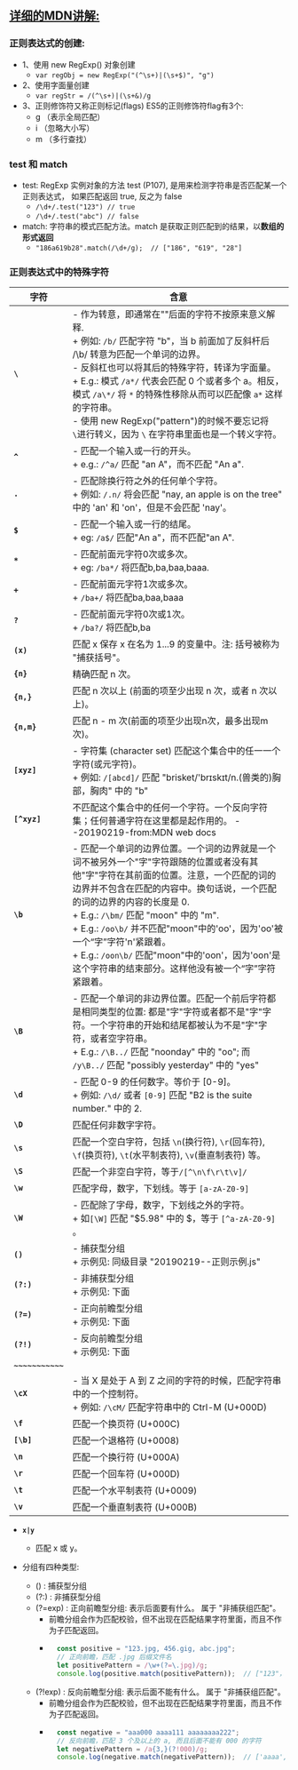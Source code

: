 ## [详细的MDN讲解:](https://developer.mozilla.org/zh-CN/docs/Web/JavaScript/Guide/Regular_Expressions)


### 正则表达式的创建: 
 - 1、使用 new RegExp() 对象创建
    + `var regObj = new RegExp("(^\s+)|(\s+$)", "g")`
 - 2、使用字面量创建
    + `var regStr = /(^\s+)|(\s+&)/g`
 - 3、正则修饰符又称正则标记(flags) ES5的正则修饰符flag有3个:
    + g （表示全局匹配）
    + i （忽略大小写）
    + m （多行查找）
    
### test 和 match
 - test: RegExp 实例对象的方法 test (P107), 是用来检测字符串是否匹配某一个正则表达式，
   如果匹配返回 true, 反之为 false
    + `/\d+/.test("123") // true` 
    + `/\d+/.test("abc") // false`
 - match: 字符串的模式匹配方法。match 是获取正则匹配到的结果，以**数组的形式返回**
    + `"186a619b28".match(/\d+/g);  // ["186", "619", "28"]`     

### 正则表达式中的特殊字符

| **字符** | **含意** |
|--------- | ------- |
| **`\`** | - 作为转意，即通常在"\"后面的字符不按原来意义解释. <br/>    + 例如: `/b/` 匹配字符 "b"，当 b 前面加了反斜杆后 /\b/ 转意为匹配一个单词的边界。<br/>- 反斜杠也可以将其后的特殊字符，转译为字面量。<br/>     + E.g.: 模式 `/a*/` 代表会匹配 0 个或者多个 a。相反，模式 `/a\*/` 将 `*` 的特殊性移除从而可以匹配像 `a*` 这样的字符串。<br/>- 使用 new RegExp("pattern")的时候不要忘记将 `\`进行转义，因为 `\` 在字符串里面也是一个转义字符。 |
| **`^`** | - 匹配一个输入或一行的开头。<br/>     + e.g.: `/^a/` 匹配 "an A"，而不匹配 "An a". |
| **`.`** | - 匹配除换行符之外的任何单个字符。<br/>     + 例如: `/.n/` 将会匹配 "nay, an apple is on the tree" 中的 'an' 和 'on'，但是不会匹配 'nay'。 |
| **`$`** | - 匹配一个输入或一行的结尾。 <br/>     + eg: `/a$/` 匹配"An a"，而不匹配"an A". |
| **`*`** | - 匹配前面元字符0次或多次。<br/>     + eg: `/ba*/` 将匹配b,ba,baa,baaa. |
| **`+`** | - 匹配前面元字符1次或多次。<br/>     + `/ba+/` 将匹配ba,baa,baaa |
| **`?`** | - 匹配前面元字符0次或1次。<br/>     + `/ba?/` 将匹配b,ba |
| **`(x)`** | 匹配 x 保存 x 在名为 $1...$9 的变量中。注: 括号被称为 "捕获括号"。 |
| **`{n}`** | 精确匹配 n 次。 |
| **`{n,}`** | 匹配 n 次以上 (前面的项至少出现 n 次，或者 n 次以上)。 |
| **`{n,m}`** | 匹配 n - m 次(前面的项至少出现n次，最多出现m次)。|
| **`[xyz]`** | - 字符集 (character set) 匹配这个集合中的任一一个字符(或元字符)。<br/>     + 例如: `/[abcd]/` 匹配 "brisket/'brɪskɪt/n.(兽类的)胸部，胸肉" 中的 "b" |
| **`[^xyz]`** | 不匹配这个集合中的任何一个字符。一个反向字符集；任何普通字符在这里都是起作用的。  --20190219-from:MDN web docs |
| **`\b`** | - 匹配一个单词的边界位置。一个词的边界就是一个词不被另外一个"字"字符跟随的位置或者没有其他"字"字符在其前面的位置。注意，一个匹配的词的边界并不包含在匹配的内容中。换句话说，一个匹配的词的边界的内容的长度是 0. <br/>    + E.g.: `/\bm/` 匹配 "moon" 中的 "m". <br/>    + E.g.: `/oo\b/` 并不匹配"moon"中的'oo'，因为'oo'被一个“字”字符'n'紧跟着。<br/>    + E.g.: `/oon\b/` 匹配"moon"中的'oon'，因为'oon'是这个字符串的结束部分。这样他没有被一个“字”字符紧跟着。 |
| **`\B`** | - 匹配一个单词的非边界位置。匹配一个前后字符都是相同类型的位置: 都是"字"字符或者都不是"字"字符。一个字符串的开始和结尾都被认为不是"字"字符，或者空字符串。<br/>     + E.g.: `/\B../` 匹配 "noonday" 中的 "oo"; 而 `/y\B../` 匹配 "possibly yesterday" 中的 "yes" |
| **`\d`** | - 匹配 0-9 的任何数字。等价于 [0-9]。 <br/>     + 例如: `/\d/` 或者 `[0-9]` 匹配 "B2 is the suite number." 中的 2. |
| **`\D`** | 匹配任何非数字字符。 |
| **`\s`** | 匹配一个空白字符，包括 `\n`(换行符), `\r`(回车符), `\f`(换页符), `\t`(水平制表符), `\v`(垂直制表符) 等。 |
| **`\S`** | 匹配一个非空白字符，等于`/[^\n\f\r\t\v]/` |
| **`\w`** | 匹配字母，数字，下划线。等于 `[a-zA-Z0-9]` |
| **`\W`** | - 匹配除了字母，数字，下划线之外的字符。<br/>    + 如`[\W]` 匹配 "$5.98" 中的 $，等于 `[^a-zA-Z0-9]` 。 |
| **`()`** | - 捕获型分组 <br/>    + 示例见: 同级目录 "20190219--正则示例.js" |
| **`(?:)`** | - 非捕获型分组 <br/>    + 示例见: 下面 |
| **`(?=)`** | - 正向前瞻型分组 <br/>    + 示例见: 下面 |
| **`(?!)`** | - 反向前瞻型分组 <br/>    + 示例见: 下面 |
| **`~~~~~~~~~~~`** |  |
| **`\cX`** | - 当 X 是处于 A 到 Z 之间的字符的时候，匹配字符串中的一个控制符。 <br/>    + 例如:  `/\cM/` 匹配字符串中的 Ctrl-M (U+000D) |
| **`\f`** | 匹配一个换页符 (U+000C) |
| **`[\b]`** |匹配一个退格符 (U+0008) |
| **`\n`** | 匹配一个换行符 (U+000A)|
| **`\r`** | 匹配一个回车符 (U+000D) |
| **`\t`** | 匹配一个水平制表符 (U+0009) |
| **`\v`** | 匹配一个垂直制表符 (U+000B) |


- **`x|y`**   
    + 匹配 x 或 y。 
    
    
- 分组有四种类型:
    + () : 捕获型分组
    + (?:) : 非捕获型分组
    + (?=exp) : 正向前瞻型分组: 表示后面要有什么。 属于 "非捕获组匹配"。
        - 前瞻分组会作为匹配校验，但不出现在匹配结果字符里面，而且不作为子匹配返回。
        - ```javascript
            const positive = "123.jpg, 456.gig, abc.jpg";
            // 正向前瞻，匹配 .jpg 后缀文件名
            let positivePattern = /\w+(?=\.jpg)/g;
            console.log(positive.match(positivePattern));  // ["123"， "agc"]  不匹配 456.gif
          ```
    + (?!exp) : 反向前瞻型分组: 表示后面不能有什么。 属于 "非捕获组匹配"。
        - 前瞻分组会作为匹配校验，但不出现在匹配结果字符里面，而且不作为子匹配返回。
        - ```javascript
            const negative = "aaa000 aaaa111 aaaaaaaa222";
            // 反向前瞻，匹配 3 个及以上的 a, 而且后面不能有 000 的字符
            let negativePattern = /a{3,}(?!000)/g;
            console.log(negative.match(negativePattern));  // ['aaaa', 'aaaaaaa']   返回结果正确，没有匹配aaa000
          ```  